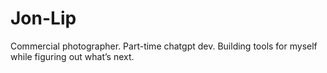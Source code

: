 # Jon-Lip

Commercial photographer. Part-time chatgpt dev. Building tools for myself while figuring out what’s next.  
